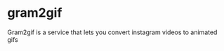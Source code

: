 gram2gif
================================================================================

Gram2gif is a service that lets you convert instagram videos to animated gifs
